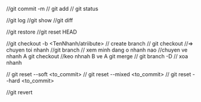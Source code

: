 //git commit -m 
// git add
// git status

//git log
//git show
//git diff

//git restore
//git reset HEAD 

//git checkout -b <TenNhanh/atriibute> // create branch
// git checkout <branchName> //=> chuyen toi nhanh
//git branch // xem minh dang o nhanh nao
//chuyen ve nhanh A   git checkout <branchName>
//keo nhnah B ve A   git merge <branchName>
// git branch -D <Ten Nhanh> // xoa nhanh

// git reset --soft <to_commit>
// git reset --mixed <to_commit>
// git reset --hard <to_commit>

//git revert

